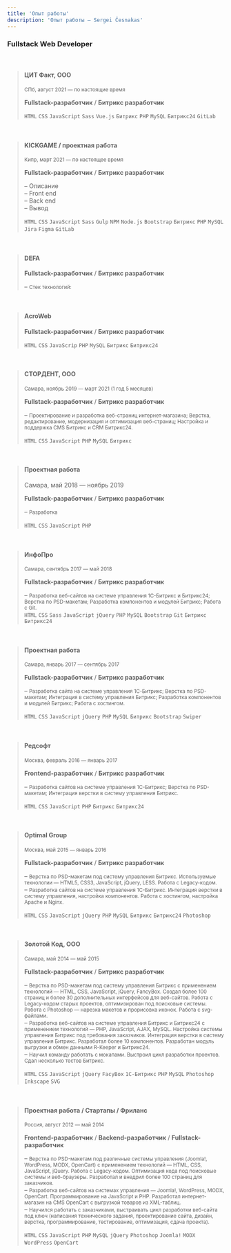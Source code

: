 ```yaml
---
title: 'Опыт работы'
description: 'Опыт работы — Sergei Česnakas'
---
```


### Fullstack Web Developer

<br>

> #### ЦИТ Факт, ООО
> <!--fact.digital-->
> <small>СПб, август 2021 — по настоящие время</small>
> 
> **Fullstack-разработчик** / **Битрикс разработчик**
> 
> `HTML` `CSS` `JavaScript` `Sass` `Vue.js` `Битрикс` `PHP` `MySQL` `Битрикс24` `GitLab`

<br>

> #### KICKGAME / проектная работа
> <!--kick.game-->
> <small>Кипр, март 2021 — по настоящее время</small>
> 
> **Fullstack-разработчик** / **Битрикс разработчик**
> 
> – Описание\
> – Front end\
> – Back end\
> – Вывод
> 
> `HTML` `CSS` `JavaScript` `Sass` `Gulp` `NPM` `Node.js` `Bootstrap` `Битрикс` `PHP` `MySQL` `Jira` `Figma` `GitLab`  

<br>

> #### DEFA
> <!--defa.ru-->
> 
> **Fullstack-разработчик** / **Битрикс разработчик**
> 
> – <small>Стек технологий:</small> 

<br>

> #### AcroWeb
> 
> **Fullstack-разработчик** / **Битрикс разработчик**
> 
> `HTML` `CSS` `JavaScrip` `PHP` `MySQL` `Битрикс` `Битрикс24`

<br>

> #### СТОРДЕНТ, ООО
> <small>Самара, ноябрь 2019 — март 2021 (1 год 5 месяцев)</small>
> 
> **Fullstack-разработчик** / **Битрикс разработчик**
> 
> – <small>Проектирование и разработка веб-страниц интернет-магазина; Верстка, редактирование, модернизация и оптимизация веб-страниц; Настройка и поддержка CMS Битрикс и CRM Битрикс24.</small>
> 
> `HTML` `CSS` `JavaScript` `PHP` `MySQL` `Битрикс`

<br>

> #### Проектная работа
> <!--ascondicioner.ru-->
> Самара, май 2018 — ноябрь 2019
> 
> **Fullstack-разработчик** / **Битрикс разработчик**
> 
> – <small>Разработка</small>
> 
> `HTML` `CSS` `JavaScript` `PHP`

<br>

> #### ИнфоПро
> <small>Самара, сентябрь 2017 — май 2018</small>
> 
> **Fullstack-разработчик** / **Битрикс разработчик**
> 
> – <small>Разработка веб-сайтов на системе управления 1С-Битрикс и Битрикс24; Верстка по PSD-макетам; Разработка компонентов и модулей Битрикс; Работа с Git.</small>\
> `HTML` `CSS` `Sass` `JavaScript` `jQuery` `PHP` `MySQL` `Bootstrap` `Git` `Битрикс` `Битрикс24`

<br>

> #### Проектная работа
> <!--samkarniz.ru-->
> <small>Самара, январь 2017 — сентябрь 2017</small>
> 
> **Fullstack-разработчик** / **Битрикс разработчик**
> 
> – <small>Разработка сайта на системе управления 1С-Битрикс; Верстка по PSD-макетам; Интеграция в систему управления Битрикс; Разработка компонентов и модулей Битрикс; Работа с хостингом.</small>
> 
> `HTML` `CSS` `JavaScript` `jQuery` `PHP` `MySQL` `Битрикс` `Bootstrap` `Swiper`

<br>

> #### Редсофт
> <!--redsoft.ru-->
> <small>Москва, февраль 2016 — январь 2017</small>
> 
> **Frontend-разработчик** / **Битрикс разработчик**
> 
> – <small>Разработка сайтов на системе управления 1С-Битрикс; Верстка по PSD-макетам; Интеграция верстки в систему управления Битрикс.</small>
> 
> `HTML` `CSS` `JavaScript` `PHP` `Битрикс` `Битрикс24`

<br>

> #### Optimal Group
> <!--optimalgroup.ru-->
> <small>Москва, май 2015 — январь 2016 <!--(9 месяцев)--></small>
> 
> **Fullstack-разработчик** / **Битрикс разработчик**
> 
> – <small>Верстка по PSD-макетам под систему управления Битрикс. Используемые технологии — HTML5, CSS3, JavaScript, jQuery, LESS. Работа с Legacy-кодом.</small>\
> – <small>Разработка сайтов на системе управления 1С-Битрикс. Интеграция верстки в систему управления, настройка компонентов. Работа с хостингом, настройка Apache и Nginx.</small>
> 
> `HTML` `CSS` `JavaScript` `jQuery` `PHP` `MySQL` `Битрикс` `Битрикс24` `Photoshop`

<br>

> #### Золотой Код, ООО
> <!--zolotoykod.ru-->
> <small>Самара, май 2014 — май 2015 <!--(1 год 1 месяц)--></small>
> 
> **Fullstack-разработчик** / **Битрикс разработчик**
> 
> – <small>Верстка по PSD-макетам под систему управления Битрикс с применением технологий — HTML, CSS, JavaScript, jQuery, FancyBox. Создал более 100 страниц и более 30 дополнительных интерфейсов для веб-сайтов. Работа с Legacy-кодом старых проектов, оптимизирован под поисковые системы. Работа с Photoshop — нарезка макетов и прорисовка иконок. Работа с svg-файлами.</small>\
> – <small>Разработка веб-сайтов на системе управления Битрикс и Битрикс24 с применением технологий — PHP, JavaScript, AJAX, MySQL. Настройка системы управления Битрикс под требования заказчиков. Интеграция верстки в систему управления Битрикс. Разработал более 10 компонентов. Разработан модуль выгрузки и обмен данными R-Keeper и Битрикс24.</small>\
> – <small>Научил команду работать с мокапами. Выстроил цикл разработки проектов. Сдал несколько тестов Битрикс.</small>
>
> `HTML` `CSS` `JavaScript` `jQuery` `FacyBox` `1С-Битрикс` `PHP` `MySQL` `Photoshop` `Inkscape` `SVG`

<br>

> #### Проектная работа / Стартапы / Фриланс
> <small>Россия, август 2012 — май 2014 <!--(2 года 2 месяца)--></small>
> 
> **Frontend-разработчик** / **Backend-разработчик** / **Fullstack-разработчик**
> 
> – <small>Верстка по PSD-макетам под различные системы управления (Joomla!, WordPress, MODX, OpenCart) с применением технологий — HTML, CSS, JavaScript, jQuery. Работа с Legacy-кодом. Оптимизация кода под поисковые системы и веб-браузеры. Разработал и внедрил более 100 страниц для заказчиков.</small>\
> – <small>Разработка веб-сайтов на системах управления — Joomla!, WordPress, MODX, OpenCart. Программирование на JavaScript и PHP. Разработал интернет-магазин на CMS OpenCart с выгрузкой товаров из XML-таблиц.</small>\
> – <small>Научился работать с заказчиками, выстраивать цикл разработки веб-сайта под ключ (написания технического задания, проектирование сайта, дизайн, верстка, программирование, тестирование, оптимизация, сдача проекта).</small>
>
> `HTML` `CSS` `JavaScript` `PHP` `MySQL` `jQuery` `Photoshop` `Joomla!` `MODX` `WordPress` `OpenCart`

<br><br><br>
